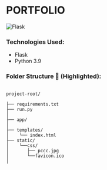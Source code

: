 # PORTFOLIO

![Flask](https://img.shields.io/badge/Flask-000000?style=for-the-badge&logo=flask&logoColor=white)


### Technologies Used:
- Flask
- Python 3.9


### Folder Structure 📂 (Highlighted):
```

project-root/

├── requirements.txt
├── run.py
│
├── app/
│   
├── templates/
│    └── index.html   
├── static/       
│    └──css/
│       ├── pccc.jpg  
│       └──favicon.ico
│

